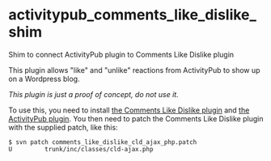 # activitypub_comments_like_dislike_shim

Shim to connect ActivityPub plugin to Comments Like Dislike plugin

This plugin allows "like" and "unlike" reactions from ActivityPub to show up on a Wordpress blog.

*This plugin is just a proof of concept, do not use it.*

To use this, you need to install [the Comments Like Dislike plugin](https://en-ca.wordpress.org/plugins/comments-like-dislike/) and [the ActivityPub plugin](https://wordpress.org/plugins/activitypub/).  You then need to patch the Comments Like Dislike plugin with the supplied patch, like this:

    $ svn patch comments_like_dislike_cld_ajax_php.patch
    U         trunk/inc/classes/cld-ajax.php
